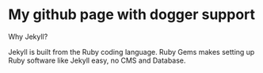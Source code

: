# My github page with dogger support

Why Jekyll?

Jekyll is built from the Ruby coding language. Ruby Gems makes setting up Ruby software like Jekyll easy, no CMS and Database.
